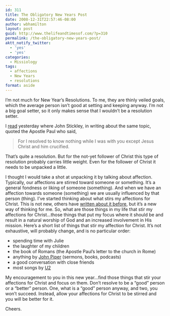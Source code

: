 ```yaml
---
id: 311
title: The Obligatory New Years Post
date: 2008-12-31T22:57:46-08:00
author: wbhamilton
layout: post
guid: http://www.thelifeandtimesof.com/?p=310
permalink: /the-obligatory-new-years-post/
aktt_notify_twitter:
  - 'yes'
  - 'yes'
categories:
  - Missiology
tags:
  - affections
  - New Years
  - resolutions
format: aside
---
```

I&#8217;m not much for New Year&#8217;s Resolutions. To me, they are thinly veiled goals, which the average person isn&#8217;t good at setting and keeping anyway. I&#8217;m not a big goal setter, so it only makes sense that I wouldn&#8217;t be a resolution setter.

I [read](http://www.sbcimpact.net/2008/12/31/new-years-resolutions/) yesterday where John Stickley, in writing about the same topic, quoted the Apostle Paul who said,

> For I resolved to know nothing while I was with you except Jesus Christ and him crucified.

That&#8217;s quite a resolution. But for the not-yet follower of Christ this type of resolution probably carries little weight. Even for the follower of Christ it needs to be unpacked a little.

I thought I would take a shot at unpacking it by talking about affection. Typically, our affections are stirred toward someone or something. It&#8217;s a general fondness or liking of someone (something). And when we have an affection towards someone (something) we are usually influenced by that person (thing). I&#8217;ve started thinking about what stirs my affections for Christ. This is not new, others have [written about it before](http://dwelldeep.net/?p=31), but it&#8217;s a new way of thinking for me. So, what are those things in my life that stir my affections for Christ&#8230;those things that put my focus where it should be and result in a natural worship of God and an increased involvement in His mission. Here&#8217;s a short list of things that stir my affection for Christ. It&#8217;s not exhaustive, will probably change, and is no particular order:

  * spending time with Julie
  * the laughter of my children
  * the book of Romans (the Apostle Paul&#8217;s letter to the church in Rome)
  * anything by [John Piper](http://www.desiringgod.org) (sermons, books, podcasts)
  * a good conversation with close friends
  * most songs by [U2](http://www.u2.com/)

My encouragement to you in this new year&#8230;find those things that stir your affections for Christ and focus on them. Don&#8217;t resolve to be a &#8220;good&#8221; person or a &#8220;better&#8221; person. One, what is a &#8220;good&#8221; person anyway, and two, you won&#8217;t succeed. Instead, allow your affections for Christ to be stirred and you will be better for it.

Cheers.